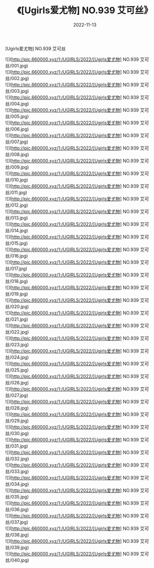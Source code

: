 ﻿---
layout: post
title:  《[Ugirls爱尤物] NO.939 艾可丝》
date:   2022-11-13
img: http://pic.660000.xyz/1:/UGIRLS/2022/[Ugirls爱尤物] NO.939 艾可丝/000.jpg
categories: [美女, 清纯, 唯美]
---

[Ugirls爱尤物] NO.939 艾可丝

 ![](http://pic.660000.xyz/1:/UGIRLS/2022/[Ugirls爱尤物] NO.939 艾可丝/001.jpg) <br>![](http://pic.660000.xyz/1:/UGIRLS/2022/[Ugirls爱尤物] NO.939 艾可丝/002.jpg) <br>![](http://pic.660000.xyz/1:/UGIRLS/2022/[Ugirls爱尤物] NO.939 艾可丝/003.jpg) <br>![](http://pic.660000.xyz/1:/UGIRLS/2022/[Ugirls爱尤物] NO.939 艾可丝/004.jpg) <br>![](http://pic.660000.xyz/1:/UGIRLS/2022/[Ugirls爱尤物] NO.939 艾可丝/005.jpg) <br>![](http://pic.660000.xyz/1:/UGIRLS/2022/[Ugirls爱尤物] NO.939 艾可丝/006.jpg) <br>![](http://pic.660000.xyz/1:/UGIRLS/2022/[Ugirls爱尤物] NO.939 艾可丝/007.jpg) <br>![](http://pic.660000.xyz/1:/UGIRLS/2022/[Ugirls爱尤物] NO.939 艾可丝/008.jpg) <br>![](http://pic.660000.xyz/1:/UGIRLS/2022/[Ugirls爱尤物] NO.939 艾可丝/009.jpg) <br>![](http://pic.660000.xyz/1:/UGIRLS/2022/[Ugirls爱尤物] NO.939 艾可丝/010.jpg) <br>![](http://pic.660000.xyz/1:/UGIRLS/2022/[Ugirls爱尤物] NO.939 艾可丝/011.jpg) <br>![](http://pic.660000.xyz/1:/UGIRLS/2022/[Ugirls爱尤物] NO.939 艾可丝/012.jpg) <br>![](http://pic.660000.xyz/1:/UGIRLS/2022/[Ugirls爱尤物] NO.939 艾可丝/013.jpg) <br>![](http://pic.660000.xyz/1:/UGIRLS/2022/[Ugirls爱尤物] NO.939 艾可丝/014.jpg) <br>![](http://pic.660000.xyz/1:/UGIRLS/2022/[Ugirls爱尤物] NO.939 艾可丝/015.jpg) <br>![](http://pic.660000.xyz/1:/UGIRLS/2022/[Ugirls爱尤物] NO.939 艾可丝/016.jpg) <br>![](http://pic.660000.xyz/1:/UGIRLS/2022/[Ugirls爱尤物] NO.939 艾可丝/017.jpg) <br>![](http://pic.660000.xyz/1:/UGIRLS/2022/[Ugirls爱尤物] NO.939 艾可丝/018.jpg) <br>![](http://pic.660000.xyz/1:/UGIRLS/2022/[Ugirls爱尤物] NO.939 艾可丝/019.jpg) <br>![](http://pic.660000.xyz/1:/UGIRLS/2022/[Ugirls爱尤物] NO.939 艾可丝/020.jpg) <br>![](http://pic.660000.xyz/1:/UGIRLS/2022/[Ugirls爱尤物] NO.939 艾可丝/021.jpg) <br>![](http://pic.660000.xyz/1:/UGIRLS/2022/[Ugirls爱尤物] NO.939 艾可丝/022.jpg) <br>![](http://pic.660000.xyz/1:/UGIRLS/2022/[Ugirls爱尤物] NO.939 艾可丝/023.jpg) <br>![](http://pic.660000.xyz/1:/UGIRLS/2022/[Ugirls爱尤物] NO.939 艾可丝/024.jpg) <br>![](http://pic.660000.xyz/1:/UGIRLS/2022/[Ugirls爱尤物] NO.939 艾可丝/025.jpg) <br>![](http://pic.660000.xyz/1:/UGIRLS/2022/[Ugirls爱尤物] NO.939 艾可丝/026.jpg) <br>![](http://pic.660000.xyz/1:/UGIRLS/2022/[Ugirls爱尤物] NO.939 艾可丝/027.jpg) <br>![](http://pic.660000.xyz/1:/UGIRLS/2022/[Ugirls爱尤物] NO.939 艾可丝/028.jpg) <br>![](http://pic.660000.xyz/1:/UGIRLS/2022/[Ugirls爱尤物] NO.939 艾可丝/029.jpg) <br>![](http://pic.660000.xyz/1:/UGIRLS/2022/[Ugirls爱尤物] NO.939 艾可丝/030.jpg) <br>![](http://pic.660000.xyz/1:/UGIRLS/2022/[Ugirls爱尤物] NO.939 艾可丝/031.jpg) <br>![](http://pic.660000.xyz/1:/UGIRLS/2022/[Ugirls爱尤物] NO.939 艾可丝/032.jpg) <br>![](http://pic.660000.xyz/1:/UGIRLS/2022/[Ugirls爱尤物] NO.939 艾可丝/033.jpg) <br>![](http://pic.660000.xyz/1:/UGIRLS/2022/[Ugirls爱尤物] NO.939 艾可丝/034.jpg) <br>![](http://pic.660000.xyz/1:/UGIRLS/2022/[Ugirls爱尤物] NO.939 艾可丝/035.jpg) <br>![](http://pic.660000.xyz/1:/UGIRLS/2022/[Ugirls爱尤物] NO.939 艾可丝/036.jpg) <br>![](http://pic.660000.xyz/1:/UGIRLS/2022/[Ugirls爱尤物] NO.939 艾可丝/037.jpg) <br>![](http://pic.660000.xyz/1:/UGIRLS/2022/[Ugirls爱尤物] NO.939 艾可丝/038.jpg) <br>![](http://pic.660000.xyz/1:/UGIRLS/2022/[Ugirls爱尤物] NO.939 艾可丝/039.jpg) <br>![](http://pic.660000.xyz/1:/UGIRLS/2022/[Ugirls爱尤物] NO.939 艾可丝/040.jpg) <br>